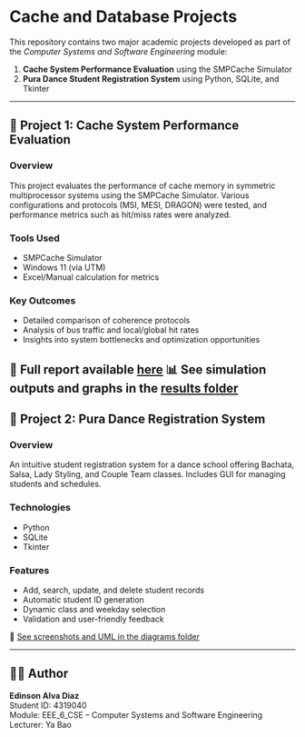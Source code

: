 # Cache and Database Projects

This repository contains two major academic projects developed as part of the *Computer Systems and Software Engineering* module:

1. **Cache System Performance Evaluation** using the SMPCache Simulator
2. **Pura Dance Student Registration System** using Python, SQLite, and Tkinter

---

## 📁 Project 1: Cache System Performance Evaluation

### Overview
This project evaluates the performance of cache memory in symmetric multiprocessor systems using the SMPCache Simulator. Various configurations and protocols (MSI, MESI, DRAGON) were tested, and performance metrics such as hit/miss rates were analyzed.

### Tools Used
- SMPCache Simulator
- Windows 11 (via UTM)
- Excel/Manual calculation for metrics

### Key Outcomes
- Detailed comparison of coherence protocols
- Analysis of bus traffic and local/global hit rates
- Insights into system bottlenecks and optimization opportunities

📄 Full report available [here](SMPCache_Simulator_Project/documentation/SMP%20CACHE%20SIMULATOR.pdf)
📊 See simulation outputs and graphs in the [results folder](SMPCache_Simulator_Project/images)
---

## 📁 Project 2: Pura Dance Registration System

### Overview
An intuitive student registration system for a dance school offering Bachata, Salsa, Lady Styling, and Couple Team classes. Includes GUI for managing students and schedules.

### Technologies
- Python
- SQLite
- Tkinter

### Features
- Add, search, update, and delete student records
- Automatic student ID generation
- Dynamic class and weekday selection
- Validation and user-friendly feedback

📄 [See screenshots and UML in the diagrams folder](Pura_Dance_Registration_System/diagrams)

---

## 👨‍🎓 Author
**Edinson Alva Diaz**  
Student ID: 4319040  
Module: EEE_6_CSE – Computer Systems and Software Engineering  
Lecturer: Ya Bao
